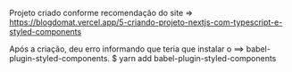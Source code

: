 Projeto criado conforme recomendação do site => https://blogdomat.vercel.app/5-criando-projeto-nextjs-com-typescript-e-styled-components

Após a criação, deu erro informando que teria que instalar o ==> babel-plugin-styled-components.
$ yarn add babel-plugin-styled-components
